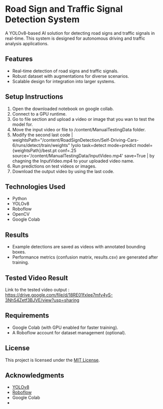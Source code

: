 # Road Sign and Traffic Signal Detection System

A YOLOv8-based AI solution for detecting road signs and traffic signals in real-time. This system is designed for autonomous driving and traffic analysis applications.

## Features
- Real-time detection of road signs and traffic signals.
- Robust dataset with augmentations for diverse scenarios.
- Scalable design for integration into larger systems.

## Setup Instructions
1. Open the downloaded notebook on google collab.
2. Connect to a GPU runtime.
3. Go to file section and upload a video or image that you wan to test the model for.
4. Move the input video or file to /content/ManualTestingData folder.
5. Modify the second last code
   | weightsPath="/content/RoadSignDetection/Self-Driving-Cars-6/runs/detect/train/weights"
   !yolo task=detect mode=predict model={weightsPath}/best.pt conf=.25 source='/content/ManualTestingData/InputVideo.mp4' save=True |
   by chagning the InputVideo.mp4 to your uploaded video name.
7. Run predictions on test videos or images.
8. Download the output video by using the last code.

## Technologies Used
- Python
- YOLOv8
- Roboflow
- OpenCV
- Google Colab

## Results
- Example detections are saved as videos with annotated bounding boxes.
- Performance metrics (confusion matrix, results.csv) are generated after training.

## Tested Video Result 
Link to the tested video output : https://drive.google.com/file/d/18RE01fxlee7mfv4yS-3NhS4Zetf3BJVE/view?usp=sharing

## Requirements
- Google Colab (with GPU enabled for faster training).
- A Roboflow account for dataset management (optional).

## License
This project is licensed under the [MIT License](LICENSE).

## Acknowledgments
- [YOLOv8](https://ultralytics.com/yolov8)
- [Roboflow](https://roboflow.com/)
- Google Colab
- 

